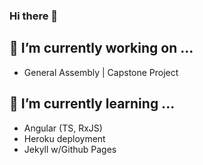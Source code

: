 ### Hi there 👋

## 🔭 I’m currently working on ...
- General Assembly | Capstone Project

##  🌱 I’m currently learning ...
- Angular (TS, RxJS)
- Heroku deployment
- Jekyll w/Github Pages
